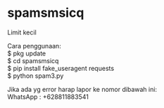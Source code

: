 # spamsmsicq
Limit kecil

Cara penggunaan:\
$ pkg update\
$ cd spamsmsicq\
$ pip install fake_useragent requests\
$ python spam3.py

Jika ada yg error harap lapor ke nomor dibawah ini:\
WhatsApp : +628811883541

